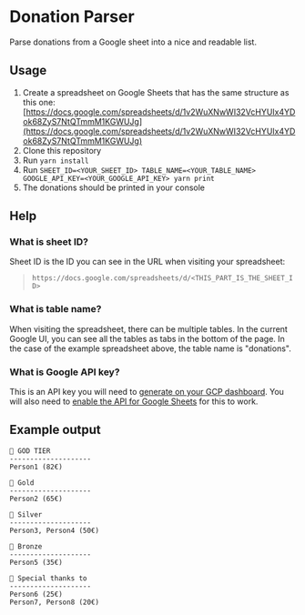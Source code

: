 # Donation Parser

Parse donations from a Google sheet into a nice and readable list.

## Usage

1. Create a spreadsheet on Google Sheets that has the same structure as this one: [https://docs.google.com/spreadsheets/d/1v2WuXNwWI32VcHYUIx4YDok68ZyS7NtQTmmM1KGWUJg](https://docs.google.com/spreadsheets/d/1v2WuXNwWI32VcHYUIx4YDok68ZyS7NtQTmmM1KGWUJg)
2. Clone this repository
3. Run `yarn install`
4. Run `SHEET_ID=<YOUR_SHEET_ID> TABLE_NAME=<YOUR_TABLE_NAME> GOOGLE_API_KEY=<YOUR_GOOGLE_API_KEY> yarn print`
5. The donations should be printed in your console

## Help

### What is sheet ID?

Sheet ID is the ID you can see in the URL when visiting your spreadsheet:
> `https://docs.google.com/spreadsheets/d/<THIS_PART_IS_THE_SHEET_ID>`

### What is table name?

When visiting the spreadsheet, there can be multiple tables. In the current Google UI, you can see all the tables as tabs in the bottom of the page. In the case of the example spreadsheet above, the table name is "donations".

### What is Google API key?

This is an API key you will need to [generate on your GCP dashboard](https://cloud.google.com/docs/authentication/api-keys). You will also need to [enable the API for Google Sheets](https://support.google.com/googleapi/answer/6158841?hl=en) for this to work.

## Example output
```
🙏 GOD TIER
--------------------
Person1 (82€)

💛 Gold
--------------------
Person2 (65€)

🤍 Silver
--------------------
Person3, Person4 (50€)

🤎 Bronze
--------------------
Person5 (35€)

🙇 Special thanks to
--------------------
Person6 (25€)
Person7, Person8 (20€)
```